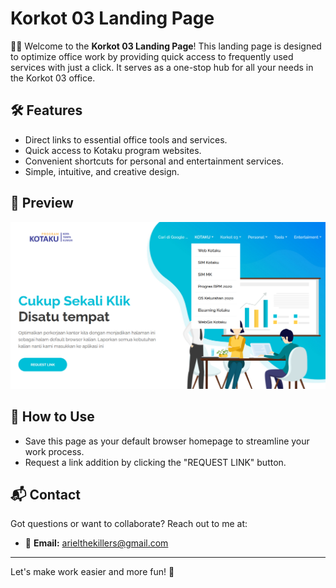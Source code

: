# Korkot 03 Landing Page

🎉🌟 Welcome to the **Korkot 03 Landing Page**!  This landing page is designed to optimize office work by providing quick access to frequently used services with just a click. It serves as a one-stop hub for all your needs in the Korkot 03 office.

## 🛠️ Features
- Direct links to essential office tools and services.
- Quick access to Kotaku program websites.
- Convenient shortcuts for personal and entertainment services.
- Simple, intuitive, and creative design.

## 📸 Preview
![Landing Page Preview](https://raw.githubusercontent.com/arielthekillers/korkot03-Landing-page/refs/heads/master/preview.png)

## 🚀 How to Use
- Save this page as your default browser homepage to streamline your work process.
- Request a link addition by clicking the "REQUEST LINK" button.

## 📬 Contact
Got questions or want to collaborate? Reach out to me at:
- 📧 **Email:** [arielthekillers@gmail.com](mailto:arielthekillers@gmail.com)

---

Let's make work easier and more fun! 🚀
